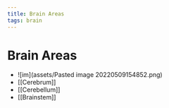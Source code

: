 ```yaml
---
title: Brain Areas
tags: brain
---
```


# Brain Areas
- ![im](assets/Pasted image 20220509154852.png)
- [[Cerebrum]]
- [[Cerebellum]]
- [[Brainstem]]















